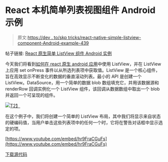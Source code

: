 # React 本机简单列表视图组件 Android 示例

> 原文:[https://dev . to/skp tricks/react-native-simple-listview-component-Android-example-439](https://dev.to/skptricks/react-native-simple-listview-component-android-example-439)

帖子链接: [React 原生简单 ListView 组件 Android 实例](https://www.skptricks.com/2018/08/react-native-simple-listview-component-android-example.html)

今天我们将看到[如何在 react 原生 android 应用](https://www.skptricks.com/2018/08/react-native-simple-listview-component-android-example.html)中使用 ListView，并在 ListView 上应用 set onPress 事件以从所选列表项中获取值。ListView 是一个核心组件，旨在高效显示不断变化的数据的垂直滚动列表。最小的 API 是创建一个 ListView。DataSource，用一个简单的数据 blob 数组填充它，并用该数据源和 renderRow 回调实例化一个 ListView 组件，该回调从数据数组中取出一个 blob 并返回一个可呈现的组件。

[![](../Images/4544e735327b0a77081e9fe8fb294407.png)T2】](https://res.cloudinary.com/practicaldev/image/fetch/s--kXxlEYtV--/c_limit%2Cf_auto%2Cfl_progressive%2Cq_auto%2Cw_880/https://2.bp.blogspot.com/-g4jEwHkfAag/W4gx5c4f4EI/AAAAAAAAB2o/woBmE9VIkwcEW_s4KSvlTIt0gVe6-SqxwCLcBGAs/s400/ss.jpg)

在这个例子中，我们将创建一个简单的 ListView 布局，其中我们将显示来自状态的硬编码值，当用户单击这些列表项中的任何一个时，它将在警告对话框中显示选定的项。

[https://www.youtube.com/embed/hr9FraCGuFs](https://www.youtube.com/embed/hr9FraCGuFs)

[下载源代码](https://www.skptricks.com/2018/08/react-native-simple-listview-component-android-example.html)